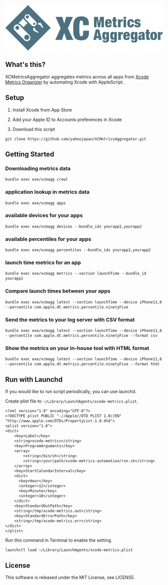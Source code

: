 ![](./assets/XCMetricsAggregator.png)

## What's this?

XCMetricsAggregator aggregates metrics across all apps from [Xcode Metrics Organizer](https://help.apple.com/xcode/mac/current/#/devb642b28ac) by automating Xcode with AppleScript.

## Setup

1. Install Xcode from App Store

2. Add your Apple ID to Accounts preferences in Xcode

3. Download this script
```
git clone https://github.com/yahoojapan/XCMetricsAggregator.git
```

## Getting Started

### Downloading metrics data 
```
bundle exec exe/xcmagg crowl
```

### application lookup in metrics data
```
bundle exec exe/xcmagg apps
```

### available devices for your apps
```
bundle exec exe/xcmagg devices --bundle_ids yourapp1,yourapp2
```

### available percentiles for your apps
```
bundle exec exe/xcmagg percentiles --bundle_ids yourapp1,yourapp2
```

### launch time metrics for an app
```
bundle exec exe/xcmagg metrics --section launchTime --bundle_id yourapp1 
```

### Compare launch times between your apps
```
bundle exec exe/xcmagg latest --section launchTime --device iPhone11,6 --percentile com.apple.dt.metrics.percentile.ninetyFive
```

### Send the metrics to your log server with CSV format
```
bundle exec exe/xcmagg latest --section launchTime --device iPhone11,6 --percentile com.apple.dt.metrics.percentile.ninetyFive --format csv
```

### Show the metrics on your in-house tool with HTML format
```
bundle exec exe/xcmagg latest --section launchTime --device iPhone11,6 --percentile com.apple.dt.metrics.percentile.ninetyFive --format html
```

## Run with Launchd

If you would like to run script periodically, you can use launchd.

Create plist file to `~/Library/LaunchAgents/xcode-metrics.plist`. 

```
<?xml version="1.0" encoding="UTF-8"?>
<!DOCTYPE plist PUBLIC "-//Apple//DTD PLIST 1.0//EN" "http://www.apple.com/DTDs/PropertyList-1.0.dtd">
<plist version="1.0">
<dict>
    <key>Label</key>
    <string>xcode-metrics</string>
    <key>ProgramArguments</key>
    <array>
        <string>/bin/sh</string>
        <string>/your/path/xcode-metrics-automation/run.sh</string>
    </array>
    <key>StartCalendarInterval</key>
    <dict>
      <key>Hour</key>
      <integer>12</integer>
      <key>Minute</key>
      <integer>10</integer>
    </dict>
    <key>StandardOutPath</key>
    <string>/tmp/xcode-metrics.out</string>
    <key>StandardErrorPath</key>
    <string>/tmp/xcode-metrics.err</string>
</dict>
</plist>
```

Run this command in Terminal to enable the setting.

```
launchctl load ~/Library/LaunchAgents/xcode-metrics.plist
```

## License

This software is released under the MIT License, see LICENSE.
